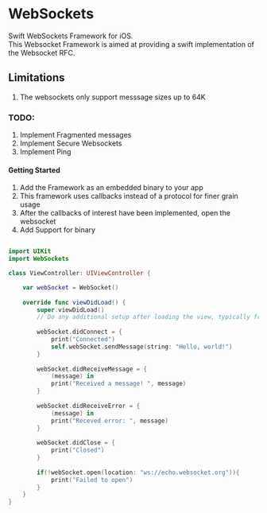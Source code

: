 # WebSockets
Swift WebSockets Framework for iOS.  
This Websocket Framework is aimed at providing a swift implementation of the Websocket RFC.

## Limitations
1. The websockets only support messsage sizes up to 64K

### TODO:
1. Implement Fragmented messages
2. Implement Secure Websockets
3. Implement Ping

#### Getting Started
1. Add the Framework as an embedded binary to your app
2. This framework uses callbacks instead of a protocol for finer grain usage
3. After the callbacks of interest have been implemented, open the websocket
4. Add Support for binary

``` Swift

import UIKit
import WebSockets

class ViewController: UIViewController {

    var webSocket = WebSocket()
    
    override func viewDidLoad() {
        super.viewDidLoad()
        // Do any additional setup after loading the view, typically from a nib.
        
        webSocket.didConnect = {
            print("Connected")
            self.webSocket.sendMessage(string: "Hello, world!")
        }
        
        webSocket.didReceiveMessage = {
            (message) in
            print("Received a message! ", message)
        }
        
        webSocket.didReceiveError = {
            (message) in
            print("Receved error: ", message)
        }
        
        webSocket.didClose = {
            print("Closed")
        }
        
        if(!webSocket.open(location: "ws://echo.websocket.org")){
            print("Failed to open")
        }
    }
}
```

